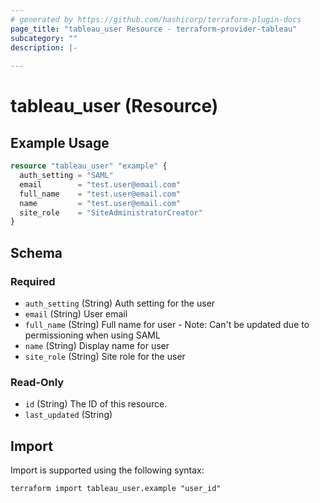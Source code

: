 ```yaml
---
# generated by https://github.com/hashicorp/terraform-plugin-docs
page_title: "tableau_user Resource - terraform-provider-tableau"
subcategory: ""
description: |-
  
---
```


# tableau_user (Resource)



## Example Usage

```terraform
resource "tableau_user" "example" {
  auth_setting = "SAML"
  email        = "test.user@email.com"
  full_name    = "test.user@email.com"
  name         = "test.user@email.com"
  site_role    = "SiteAdministratorCreator"
}
```

<!-- schema generated by tfplugindocs -->
## Schema

### Required

- `auth_setting` (String) Auth setting for the user
- `email` (String) User email
- `full_name` (String) Full name for user - Note: Can't be updated due to permissioning when using SAML
- `name` (String) Display name for user
- `site_role` (String) Site role for the user

### Read-Only

- `id` (String) The ID of this resource.
- `last_updated` (String)

## Import

Import is supported using the following syntax:

```shell
terraform import tableau_user.example "user_id"
```
